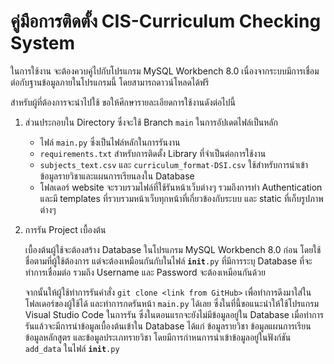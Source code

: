 # คู่มือการติดตั้ง CIS-Curriculum Checking System

ในการใช้งาน จะต้องควบคู่ไปกับโปรแกรม MySQL Workbench 8.0 เนื่องจากระบบมีการเชื่อมต่อกับฐานข้อมูลภายในโปรแกรมนี้ โดยสามารถดาวน์โหลดได้ฟรี

สำหรับผู้ที่ต้องการจะนำไปใช้ ขอให้ศึกษารายละเอียดการใช้งานดังต่อไปนี้
1. ส่วนประกอบใน Directory ซึ่งจะใช้ Branch <code>main</code> ในการอัปเดตไฟล์เป็นหลัก

    - ไฟล์ <code>main.py</code> ซึ่งเป็นไฟล์หลักในการรันงาน
    - <code>requirements.txt</code> สำหรับการติดตั้ง Library ที่จำเป็นต่อการใช้งาน
    - <code>subjects_text.csv</code> และ <code>curriculum_format-DSI.csv</code> ใช้สำหรับการนำเข้าข้อมูลรายวิชาและแผนการเรียนลงใน Database
    - โฟลเดอร์ website จะรวบรวมไฟล์ที่ใช้รันหน้าเว็บต่างๆ รวมถึงการทำ Authentication และมี templates ที่รวบรวมหน้าเว็บทุกหน้าที่เกี่ยวข้องกับระบบ และ static ที่เก็บรูปภาพต่างๆ

2. การรัน Project เบื้องต้น
        
    เบื้องต้นผู้ใช้จะต้องสร้าง Database ในโปรแกรม MySQL Workbench 8.0 ก่อน โดยใช้ชื่อตามที่ผู้ใช้ต้องการ แต่จะต้องเหมือนกันกับในไฟล์ <code>__init__.py</code> ที่มีการระบุ Database ที่จะทำการเชื่อมต่อ รวมถึง Username และ Password จะต้องเหมือนกันด้วย 
    
    จากนั้นให้ผู้ใช้ทำการรันคำสั่ง <code>git clone \<link from GitHub\></code> เพื่อทำการดึงมาใส่ในโฟลเดอร์ของผู้ใช้ได้ และทำการกดรันหน้า <code>main.py</code> ได้เลย ซึ่งในที่นี้ขอแนะนำให้ใช้โปรแกรม Visual Studio Code ในการรัน ซึ่งในตอนแรกจะยังไม่มีข้อมูลอยู่ใน Database เมื่อทำการรันแล้วจะมีการนำข้อมูลเบื้องต้นเข้าใน Database ได้แก่ ข้อมูลรายวิชา ข้อมูลแผนการเรียน ข้อมูลหลักสูตร และข้อมูลประเภทรายวิชา โดยมีการกำหนการนำเข้าข้อมูลอยู่ในฟังก์ชัน <code>add_data</code> ในไฟล์ <code>__init__.py</code> 
